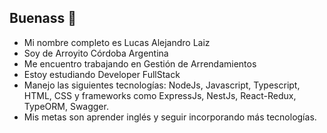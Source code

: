 ## Buenass 👋

- Mi nombre completo es Lucas Alejandro Laiz
- Soy de Arroyito Córdoba Argentina
-  Me encuentro trabajando en Gestión de Arrendamientos
-  Estoy estudiando Developer FullStack
-  Manejo las siguientes tecnologías: NodeJs, Javascript, Typescript, HTML, CSS y frameworks como ExpressJs, NestJs, React-Redux, TypeORM, Swagger.
-  Mis metas son aprender inglés y seguir incorporando más tecnologías.

